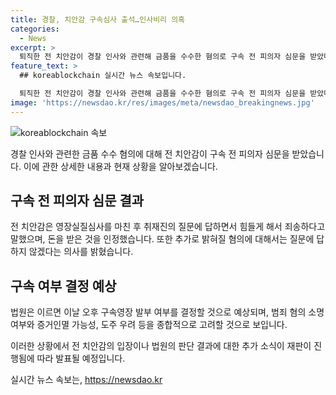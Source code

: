 ```yaml
---
title: 경찰, 치안감 구속심사 출석…인사비리 의혹
categories:
  - News
excerpt: >
  퇴직한 전 치안감이 경찰 인사와 관련해 금품을 수수한 혐의로 구속 전 피의자 심문을 받았다. 심문 후에는 돈을 받은 것을 인정하고, 추가 혐의에 대해서는 적절하지 않다는 응답을 했다. 법원은 증거인멸 가능성과 도주 우려 등을 고려해 오후 구속영장 발부 여부를 결정할 것으로 보인다. 클릭하고 싶게 만드는 요약문을 작성했어요!
feature_text: >
  ## koreablockchain 실시간 뉴스 속보입니다.

  퇴직한 전 치안감이 경찰 인사와 관련해 금품을 수수한 혐의로 구속 전 피의자 심문을 받았다. 심문 후에는 돈을 받은 것을 인정하고, 추가 혐의에 대해서는 적절하지 않다는 응답을 했다. 법원은 증거인멸 가능성과 도주 우려 등을 고려해 오후 구속영장 발부 여부를 결정할 것으로 보인다. 클릭하고 싶게 만드는 요약문을 작성했어요!
image: 'https://newsdao.kr/res/images/meta/newsdao_breakingnews.jpg'
---
```


<p><img src="https://newsdao.kr/res/images/meta/newsdao_breakingnews.jpg" alt="koreablockchain 속보" /></p>

<p>경찰 인사와 관련한 금품 수수 혐의에 대해 전 치안감이 구속 전 피의자 심문을 받았습니다. 이에 관한 상세한 내용과 현재 상황을 알아보겠습니다.</p>

<h2 data-ke-size="size26">구속 전 피의자 심문 결과</h2>

<p data-ke-size="size16">전 치안감은 영장실질심사를 마친 후 취재진의 질문에 답하면서 힘들게 해서 죄송하다고 말했으며, 돈을 받은 것을 인정했습니다. 또한 추가로 밝혀질 혐의에 대해서는 질문에 답하지 않겠다는 의사를 밝혔습니다.</p>

<h2 data-ke-size="size26">구속 여부 결정 예상</h2>

<p data-ke-size="size16">법원은 이르면 이날 오후 구속영장 발부 여부를 결정할 것으로 예상되며, 범죄 혐의 소명 여부와 증거인멸 가능성, 도주 우려 등을 종합적으로 고려할 것으로 보입니다.</p>

<p>이러한 상황에서 전 치안감의 입장이나 법원의 판단 결과에 대한 추가 소식이 재판이 진행됨에 따라 발표될 예정입니다.</p>
실시간 뉴스 속보는, <a href="https://newsdao.kr" rel="dofollow">https://newsdao.kr</a>


